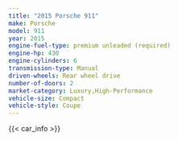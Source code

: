 ```yaml
---
title: "2015 Porsche 911"
make: Porsche
model: 911
year: 2015
engine-fuel-type: premium unleaded (required)
engine-hp: 430
engine-cylinders: 6
transmission-type: Manual
driven-wheels: Rear wheel drive
number-of-doors: 2
market-category: Luxury,High-Performance
vehicle-size: Compact
vehicle-style: Coupe
---
```


{{< car_info >}}
